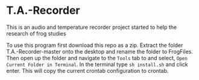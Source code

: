 # T.A.-Recorder
This is an audio and temperature recorder project started to help the research of frog studies

To use this program first download this repo as a zip.
Extract the folder T.A.-Recorder-master onto the desktop
and rename the folder to FrogFiles. Then open up the folder
and navigate to the `Tools` tab to and select,
`Open Current Folder in Terminal`. In the terminal type
`sh install.sh` and click enter. This will copy the current
crontab configuration to crontab.
